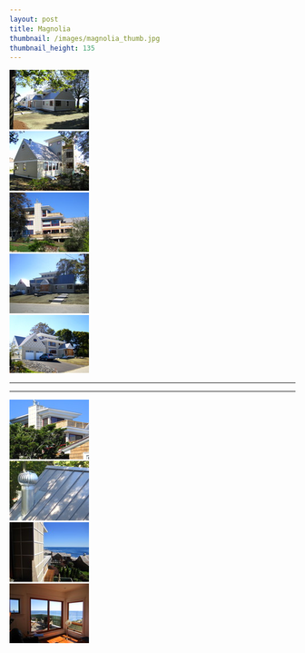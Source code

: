 ```yaml
---
layout: post
title: Magnolia
thumbnail: /images/magnolia_thumb.jpg
thumbnail_height: 135
---
```


<div class="span-4 append-1"><a class="fancybox" data-fancybox-group="group" href="/images/portfolio/magnolia/1.jpg"><img alt="Magnolia" height="105" width="140" class="top left item" src="/images/portfolio/magnolia/1t.jpg"></a></div>
<div class="span-4 append-1"><a class="fancybox" data-fancybox-group="group" href="/images/portfolio/magnolia/2.jpg"><img alt="Magnolia" height="105" width="140" class="top left item" src="/images/portfolio/magnolia/2t.jpg"></a></div>
<div class="span-4 append-1"><a class="fancybox" data-fancybox-group="group" href="/images/portfolio/magnolia/3.jpg"><img alt="Magnolia" width="140" height="105" class="top left item" src="/images/portfolio/magnolia/3t.jpg"></a></div>
<div class="span-4 append-1"><a class="fancybox" data-fancybox-group="group" href="/images/portfolio/magnolia/4.jpg"><img alt="Magnolia" width="140" height="105" class="top left item" src="/images/portfolio/magnolia/4t.jpg"></a></div>
<div class="span-4 last"><a class="fancybox" data-fancybox-group="group" href="/images/portfolio/magnolia/5.jpg"><img alt="Magnolia" height="102" width="140" class="top left item" src="/images/portfolio/magnolia/5t.jpg"></a></div>

<hr class="space" />
<hr class="space" />

<div class="span-4 append-1"><a class="fancybox" data-fancybox-group="group" href="/images/portfolio/magnolia/6.jpg"><img alt="Magnolia" height="105" width="140" class="top left item" src="/images/portfolio/magnolia/6t.jpg"></a></div>
<div class="span-4 append-1"><a class="fancybox" data-fancybox-group="group" href="/images/portfolio/magnolia/7.jpg"><img alt="Magnolia" height="105" width="140" class="top left item" src="/images/portfolio/magnolia/7t.jpg"></a></div>
<div class="span-4 append-1"><a class="fancybox" data-fancybox-group="group" href="/images/portfolio/magnolia/8.jpg"><img alt="Magnolia" height="105" width="140" class="top left item" src="/images/portfolio/magnolia/8t.jpg"></a></div>
<div class="span-4 append-1"><a class="fancybox" data-fancybox-group="group" href="/images/portfolio/magnolia/9.jpg"><img alt="Magnolia" height="105" width="140" class="top left item" src="/images/portfolio/magnolia/9t.jpg"></a></div>

